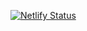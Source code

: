 [![Netlify Status](https://api.netlify.com/api/v1/badges/4c762321-24a5-4586-b80c-fff3ff3ae765/deploy-status)](https://app.netlify.com/sites/sharp-banach-1501c7/deploys)